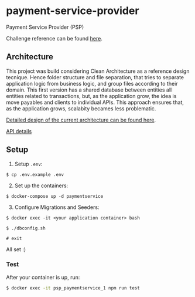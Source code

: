 # payment-service-provider
Payment Service Provider (PSP)

Challenge reference can be found [here](https://github.com/pagarme/vagas/tree/master/desafios/software-engineer-backend). 

## Architecture 

This project was build considering Clean Architecture as a reference design tecnique. Hence folder structure and file separation, that tries to separate application logic from business logic, and group files according to their domain. 
This first version has a shared database between entities all entities related to transactions, but, as the application grow, the idea is move payables and clients to individual APIs. This approach ensures that, as the application grows, scalabity becames less problematic. 


[Detailed design of the current architecture can be found here](https://github.com/ksetoue/payment-service-provider/blob/master/resources/architecture.png).

[API details](https://github.com/ksetoue/psp/blob/master/api-doc.md)

## Setup

1. Setup `.env`:
```
$ cp .env.example .env
```

2. Set up the containers: 
```
$ docker-compose up -d paymentservice
```

3. Configure Migrations and Seeders:
```
$ docker exec -it <your application container> bash 

$ ./dbconfig.sh

# exit 
```

All set :) 

### Test
After your container is up, run:
```sh
$ docker exec -it psp_paymentservice_1 npm run test
```
